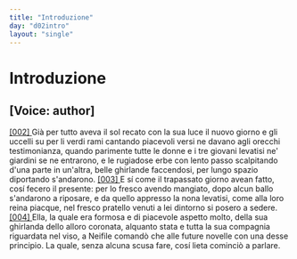 ```yaml
---
title: "Introduzione"
day: "d02intro"
layout: "single"
---
```

<div id="d02intro" type="introduction" who="author">
 <h1>
  Introduzione
 </h1>
 <p>
  <h2>
   [Voice: author]
  </h2>
 </p>
 <p>
  <a href="{{ site.baseurl }}enDecameron/d02intro#p02980002" id="p02980002">
   [002]
  </a>
  Gi&agrave; per tutto aveva il sol recato con la sua luce il nuovo giorno e gli uccelli su per li verdi rami cantando piacevoli versi ne davano agli orecchi testimonianza, quando parimente tutte le donne e i tre giovani levatisi ne'
  <name placeref="giardini-i02" type="place">
   giardini
  </name>
  se ne entrarono, e le rugiadose erbe con lento passo scalpitando d'una parte in un'altra, belle ghirlande faccendosi, per lungo spazio diportando s'andarono.
  <a href="{{ site.baseurl }}enDecameron/d02intro#p02980003" id="p02980003">
   [003]
  </a>
  E s&iacute; come il trapassato giorno avean fatto, cos&iacute; fecero il presente: per lo fresco avendo mangiato, dopo alcun ballo s'andarono a riposare, e da quello appresso la
  <time value="oranona-02intro">
   nona
  </time>
  levatisi, come alla loro
  <name persref="filomena" type="person">
   reina
  </name>
  piacque, nel fresco
  <name placeref="pratello-i02" type="place">
   pratello
  </name>
  venuti a lei dintorno si posero a sedere.
  <a href="{{ site.baseurl }}enDecameron/d02intro#p02980004" id="p02980004">
   [004]
  </a>
  Ella, la quale era formosa e di piacevole aspetto molto, della sua ghirlanda dello alloro coronata, alquanto stata e tutta la sua compagnia riguardata nel viso, a
  <name persref="neifile" type="person">
   Neifile
  </name>
  comand&ograve; che alle future novelle con una desse principio. La quale, senza alcuna scusa fare, cos&iacute; lieta cominci&ograve; a parlare.
 </p>
</div>